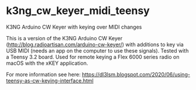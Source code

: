 # k3ng_cw_keyer_midi_teensy
K3NG Arduino CW Keyer with keying over MIDI changes

This is a version of the K3NG Arduino CW Keyer (http://blog.radioartisan.com/arduino-cw-keyer/) with additions to key via USB MIDI (needs an app on the computer to use these signals). Tested with a Teensy 3.2 board. Used for remote keying a Flex 6000 series radio on macOS with the xKEY application.

For more information see here: https://dl3lsm.blogspot.com/2020/06/using-teensy-as-cw-keying-interface.html
